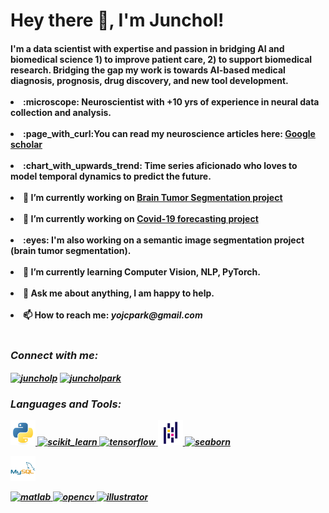 <h1 align="left">Hey there 👋, I'm Junchol!</h1>
<h4 align="left">I'm a data scientist with expertise and passion in bridging AI and biomedical science 1) to improve patient care, 2) to support biomedical research. Bridging the gap my work is towards AI-based medical diagnosis, prognosis, drug discovery, and new tool development.<br/><br/>
<li> :microscope: Neuroscientist with +10 yrs of experience in neural data collection and analysis.</li><br>
<li> :page_with_curl:You can read my neuroscience articles here: <a href="https://scholar.google.com/citations?user=EZELpW8AAAAJ&hl=en">Google scholar</a></li><br> 
<li> :chart_with_upwards_trend: Time series aficionado who loves to model temporal dynamics to predict the future.</li><br>     
<li> 🔭 I’m currently working on <a href="https://github.com/parkjlearning/BrainTumorSegmentation">Brain Tumor Segmentation project</a></li><br> 
<li> 🔭 I’m currently working on <a href="https://github.com/parkjlearning/covid19_forecasting">Covid-19 forecasting project</a></li><br> 
<li> :eyes: I'm also working on a semantic image segmentation project (brain tumor segmentation).</li><br>  
<li> 🌱 I’m currently learning Computer Vision, NLP, PyTorch.</li><br>
<li> 💬 Ask me about anything, I am happy to help.</li><br> 
<li> 📫 How to reach me: <i>yojcpark@gmail.com</li><br>
 
<h3 align="left">Connect with me:</h3>
<p align="left">
<a href="https://twitter.com/juncholp" target="blank"><img align="center" src="https://raw.githubusercontent.com/rahuldkjain/github-profile-readme-generator/master/src/images/icons/Social/twitter.svg" alt="juncholp" height="30" width="40" /></a>
<a href="https://linkedin.com/in/juncholpark" target="blank"><img align="center" src="https://raw.githubusercontent.com/rahuldkjain/github-profile-readme-generator/master/src/images/icons/Social/linked-in-alt.svg" alt="juncholpark" height="30" width="40" /></a>
</p>

<h3 align="left">Languages and Tools:</h3>
<p align="left"> 
</a> <a href="https://www.python.org" target="_blank" rel="noreferrer"> <img src="https://raw.githubusercontent.com/devicons/devicon/master/icons/python/python-original.svg" alt="python" width="40" height="40"/> 
</a> <a href="https://scikit-learn.org/" target="_blank" rel="noreferrer"> <img src="https://upload.wikimedia.org/wikipedia/commons/0/05/Scikit_learn_logo_small.svg" alt="scikit_learn" width="40" height="40"/> 
</a> <a href="https://www.tensorflow.org" target="_blank" rel="noreferrer"> <img src="https://www.vectorlogo.zone/logos/tensorflow/tensorflow-icon.svg" alt="tensorflow" width="40" height="40"/> </a>
</a> <a href="https://pandas.pydata.org/" target="_blank" rel="noreferrer"> <img src="https://raw.githubusercontent.com/devicons/devicon/2ae2a900d2f041da66e950e4d48052658d850630/icons/pandas/pandas-original.svg" alt="pandas" width="40" height="40"/>
</a> <a href="https://seaborn.pydata.org/" target="_blank" rel="noreferrer"> <img src="https://seaborn.pydata.org/_images/logo-mark-lightbg.svg" alt="seaborn" width="40" height="40"/>

</a> <a href="https://www.mysql.com/" target="_blank" rel="noreferrer"> <img src="https://raw.githubusercontent.com/devicons/devicon/master/icons/mysql/mysql-original-wordmark.svg" alt="mysql" width="40" height="40"/>

</a><a href="https://www.mathworks.com/" target="_blank" rel="noreferrer"> <img src="https://upload.wikimedia.org/wikipedia/commons/2/21/Matlab_Logo.png" alt="matlab" width="40" height="40"/>
</a> <a href="https://opencv.org/" target="_blank" rel="noreferrer"> <img src="https://www.vectorlogo.zone/logos/opencv/opencv-icon.svg" alt="opencv" width="40" height="40"/> 
</a><a href="https://www.adobe.com/in/products/illustrator.html" target="_blank" rel="noreferrer"> <img src="https://www.vectorlogo.zone/logos/adobe_illustrator/adobe_illustrator-icon.svg" alt="illustrator" width="40" height="40"/> 
